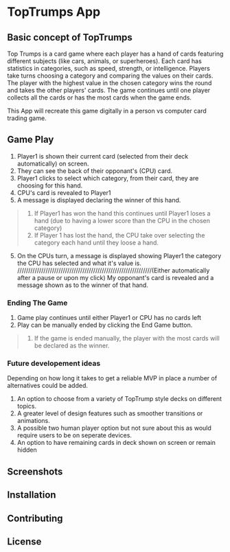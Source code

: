 # TopTrumps App

## Basic concept of TopTrumps
Top Trumps is a card game where each player has a hand of cards featuring different subjects (like cars, animals, or superheroes). Each card has statistics in categories, such as speed, strength, or intelligence. Players take turns choosing a category and comparing the values on their cards. The player with the highest value in the chosen category wins the round and takes the other players' cards. The game continues until one player collects all the cards or has the most cards when the game ends.

This App will recreate this game digitally in a person vs computer card trading game. 


## Game Play
1. Player1 is shown their current card (selected from their deck automatically) on screen.
2. They can see the back of their opponant's (CPU) card. 
2. Player1 clicks to select which category, from their card, they are choosing for this hand.
3. CPU's card is revealed to Player1
4. A message is displayed declaring the winner of this hand.
> 1. If Player1 has won the hand this continues until Player1 loses a hand (due to having a lower score than the CPU in the chosen category)
> 2. If Player 1 has lost the hand, the CPU take over selecting the category each hand until they loose a hand.
5. On the CPUs turn, a message is displayed showing Player1 the category the CPU has selected and what it's value is. //////////////////////////////////////////////////////////////(Either automatically after a pause or upon my click) My opponant's card is revealed and a message shown as to the winner of that hand. 

### Ending The Game
1. Game play continues until either Player1 or CPU has no cards left
2. Play can be manually ended by clicking the End Game button.
> 1. If the game is ended manually, the player with the most cards will be declared as the winner.


### Future developement ideas
Depending on how long it takes to get a reliable MVP in place a number of alternatives could be added. 
1. An option to choose from a variety of TopTrump style decks on different topics. 
2. A greater level of design features such as smoother transitions or animations. 
3. A possible two human player option but not sure about this as would require users to be on seperate devices.
4. An option to have remaining cards in deck shown on screen or remain hidden 

## Screenshots

## Installation

## Contributing

## License
